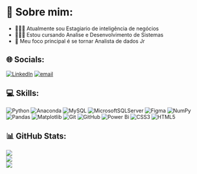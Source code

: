 # 💫 Sobre mim:
- 👨🏽‍💻 Atualmente sou Estagiario de inteligência de negócios <br>
- 👨🏽‍🎓 Estou cursando Analise e Desenvolvimento de Sistemas<br>
- 🔭 Meu foco principal é se tornar Analista de dados Jr<br>


## 🌐 Socials:
[![LinkedIn](https://img.shields.io/badge/LinkedIn-%230077B5.svg?logo=linkedin&logoColor=white)](https://linkedin.com/in/https://www.linkedin.com/in/ramonoliveira359/) [![email](https://img.shields.io/badge/Email-D14836?logo=gmail&logoColor=white)](mailto:ramon.oliveiraa359@gmail.com) 

## 💻 Skills:
![Python](https://img.shields.io/badge/python-3670A0?style=flat&logo=python&logoColor=ffdd54) ![Anaconda](https://img.shields.io/badge/Anaconda-%2344A833.svg?style=flat&logo=anaconda&logoColor=white) ![MySQL](https://img.shields.io/badge/mysql-4479A1.svg?style=flat&logo=mysql&logoColor=white) ![MicrosoftSQLServer](https://img.shields.io/badge/Microsoft%20SQL%20Server-CC2927?style=flat&logo=microsoft%20sql%20server&logoColor=white) ![Figma](https://img.shields.io/badge/figma-%23F24E1E.svg?style=flat&logo=figma&logoColor=white) ![NumPy](https://img.shields.io/badge/numpy-%23013243.svg?style=flat&logo=numpy&logoColor=white) ![Pandas](https://img.shields.io/badge/pandas-%23150458.svg?style=flat&logo=pandas&logoColor=white) ![Matplotlib](https://img.shields.io/badge/Matplotlib-%23ffffff.svg?style=flat&logo=Matplotlib&logoColor=black) ![Git](https://img.shields.io/badge/git-%23F05033.svg?style=flat&logo=git&logoColor=white) ![GitHub](https://img.shields.io/badge/github-%23121011.svg?style=flat&logo=github&logoColor=white) ![Power Bi](https://img.shields.io/badge/power_bi-F2C811?style=flat&logo=powerbi&logoColor=black) ![CSS3](https://img.shields.io/badge/css3-%231572B6.svg?style=flat&logo=css3&logoColor=white) ![HTML5](https://img.shields.io/badge/html5-%23E34F26.svg?style=flat&logo=html5&logoColor=white)

## 📊 GitHub Stats:
![](https://github-readme-stats.vercel.app/api?username=Rmonn25&theme=dark&hide_border=false&include_all_commits=false&count_private=false)<br/>
![](https://nirzak-streak-stats.vercel.app/?user=Rmonn25&theme=dark&hide_border=false)<br/>
![](https://github-readme-stats.vercel.app/api/top-langs/?username=Rmonn25&theme=dark&hide_border=false&include_all_commits=false&count_private=false&layout=compact)

